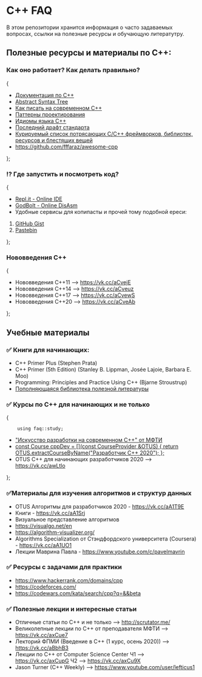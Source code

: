 # C++ FAQ
В этом репозитории хранится информация о часто
задаваемых вопросах, ссылки на полезные ресурсы и
обучающую литератутру.

## Полезные ресурсы и материалы по C++:

### Как оно работает? Как делать правильно?
{
- [Документация по С++](https://en.cppreference.com/w)
- [Abstract Syntax Tree](https://cppinsights.io)
- [Как писать на современном C++](https://github.com/isocpp/CppCoreGuidelines/blob/master/CppCoreGuidelines.md)
- [Паттерны проектирования](https://refactoring.guru/ru/design-patterns/cpp)
- [Идиомы языка С++](https://en.m.wikibooks.org/wiki/More_C%2B%2B_Idioms)
- [Последний драфт стандарта](http://eel.is/c++draft/)
- [Курируемый список потрясающих C/C++ фреймворков, библиотек, ресурсов и блестящих вещей](https://cpp.libhunt.com)
- https://github.com/fffaraz/awesome-cpp

};

### ⁉ Где запустить и посмотреть код?
{
- [Repl.it - Online IDE](https://repl.it/languages/cpp)
- [GodBolt - Online DisAsm](https://godbolt.org)
- Удобные сервисы для копипасты и прочей тому подобной ереси:
1) [GitHub Gist](https://gist.github.com)
2) [Pastebin](https://pastebin.com)

};

###  Нововведения С++
{
- Нововведения С++11 —> https://vk.cc/aCvejE
- Нововведения С++14 —> https://vk.cc/aCveuz
- Нововведения С++17 —> https://vk.cc/aCvewS
- Нововведения С++20 —> https://vk.cc/aCveAb

};

## Учебные материалы

### ✅ Книги для начинающих:
- C++ Primer Plus (Stephen Prata)
- C++ Primer (5th Edition) (Stanley B. Lippman, Josée Lajoie, Barbara E. Moo)
- Programming: Principles and Practice Using C++ (Bjarne Stroustrup)
- [Пополняющаяся библиотека полезной литературы](https://yadi.sk/d/3p7CqGmDVslLiA?w=1)

### ✅ Курсы по С++ для начинающих и не только
{

`    using faq::study;`

- ["Искусство разработки на современном C++" от МФТИ](https://ru.coursera.org/specializations/c-plus-plus-modern-development)
- [const Course cppDev = \[\](const CourseProvider &OTUS) { return OTUS.extractCourseByName("Разработчик C++ 2020"); };](https://vk.cc/awLtsT)
- OTUS С++ для начинающих разработчиков 2020 —> https://vk.cc/awLtlo

};

### ✅Материалы для изучения алгоритмов и структур данных
- OTUS Алгоритмы для разработчиков 2020 - https://vk.cc/aA1T9E
- Книги - https://vk.cc/aA1Srj
- Визуальное представление алгоритмов
- https://visualgo.net/en
- https://algorithm-visualizer.org/
- Algorithms Specialization от
Стэндфордского университета (Coursera) - https://vk.cc/aA1UO1
- Лекции Маврина Павла - https://www.youtube.com/c/pavelmavrin


### ✅ Ресурсы с задачами для практики
- https://www.hackerrank.com/domains/cpp
- https://codeforces.com/
- https://codewars.com/kata/search/cpp?q=&&beta

### ✅ Полезные лекции и интересные статьи
- Отличные статьи по С++ и не только —> http://scrutator.me/
- Великолепные лекции по С++ от преподавателя МФТИ —> https://vk.cc/axCue7
- Лекторий ФПМИ (Введение в С++ (1 курс, осень 2020)) —>
https://vk.cc/aBbhB3
- Лекции по С++ от Computer Science Center
Ч1 —> https://vk.cc/axCupG
Ч2 —> https://vk.cc/axCu9X
- Jason Turner (C++ Weekly) —> https://www.youtube.com/user/lefticus1
